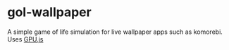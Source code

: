 # gol-wallpaper

A simple game of life simulation for live wallpaper apps such as komorebi.
Uses [GPU.js](https://github.com/gpujs/gpu.js)
